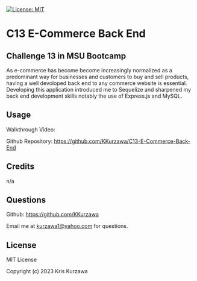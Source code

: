 [![License: MIT](https://img.shields.io/badge/License-MIT-yellow.svg)](https://opensource.org/licenses/MIT)
# C13 E-Commerce Back End

## Challenge 13 in MSU Bootcamp

As e-commerce has become become increasingly normalized as a predominant way for businesses and customers to buy and sell products, having a well devoloped back end to any commerce website is essential.   Developing this application introduced me to Sequelize and sharpened my back end development skills notably the use of Express.js and MySQL.

## Usage


Walkthrough Video: 

Github Repository: https://github.com/KKurzawa/C13-E-Commerce-Back-End



## Credits

n/a

## Questions

Github: https://github.com/KKurzawa

Email me at kurzawa1@yahoo.com for questions.

## License

MIT License

Copyright (c) 2023 Kris Kurzawa
